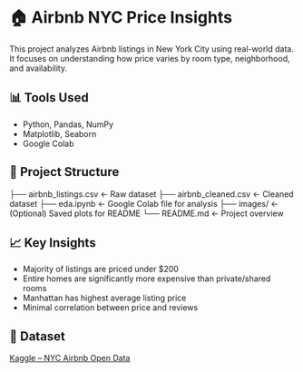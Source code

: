 # 🏠 Airbnb NYC Price Insights

This project analyzes Airbnb listings in New York City using real-world data.  
It focuses on understanding how price varies by room type, neighborhood, and availability.

## 📊 Tools Used
- Python, Pandas, NumPy
- Matplotlib, Seaborn
- Google Colab

## 📁 Project Structure
├── airbnb_listings.csv          ← Raw dataset
├── airbnb_cleaned.csv           ← Cleaned dataset
├── eda.ipynb                    ← Google Colab file for analysis
├── images/                      ← (Optional) Saved plots for README
└── README.md                    ← Project overview

## 📈 Key Insights
- Majority of listings are priced under $200
- Entire homes are significantly more expensive than private/shared rooms
- Manhattan has highest average listing price
- Minimal correlation between price and reviews

## 🔗 Dataset
[Kaggle – NYC Airbnb Open Data](https://www.kaggle.com/datasets/dgomonov/new-york-city-airbnb-open-data)
